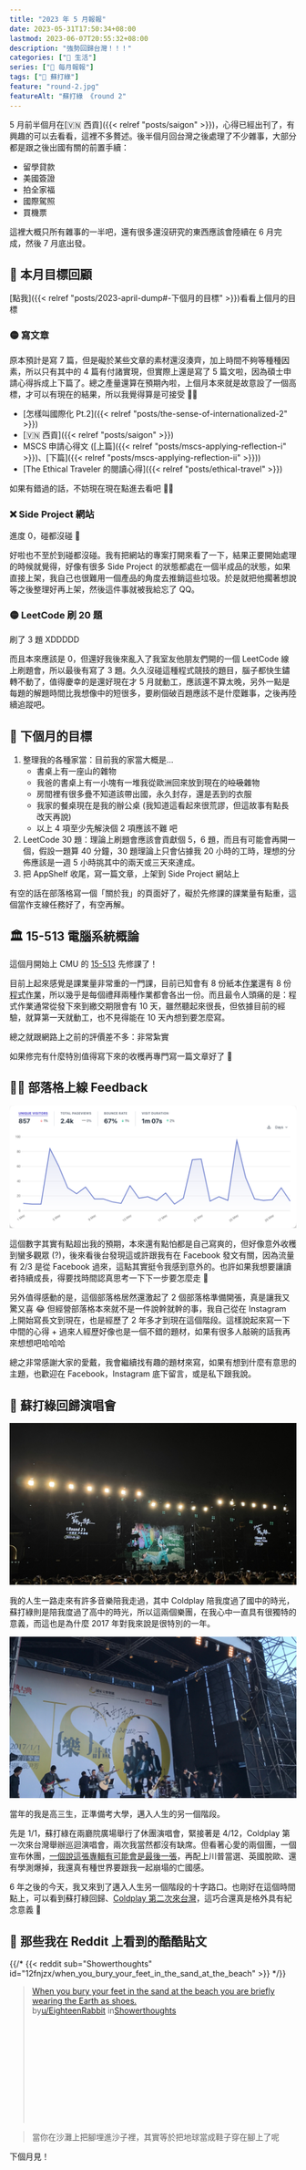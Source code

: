 ```yaml
---
title: "2023 年 5 月報報"
date: 2023-05-31T17:50:34+08:00
lastmod: 2023-06-07T20:55:32+08:00
description: "強勢回歸台灣！！！"
categories: ["🍫 生活"]
series: ["📰 每月報報"]
tags: ["💚 蘇打綠"]
feature: "round-2.jpg"
featureAlt: "蘇打綠 《round 2"
---
```


5 月前半個月在[🇻🇳 西貢]({{< relref "posts/saigon" >}})，心得已經出刊了，有興趣的可以去看看，這裡不多贅述。後半個月回台灣之後處理了不少雜事，大部分都是跟之後出國有關的前置手續：

- 留學貸款
- 美國簽證
- 拍全家福
- 國際駕照
- 買機票

這裡大概只所有雜事的一半吧，還有很多還沒研究的東西應該會陸續在 6 月完成，然後 7 月底出發。

## 🎯 本月目標回顧

[點我]({{< relref "posts/2023-april-dump#-下個月的目標" >}})看看上個月的目標

### 🟡 寫文章

原本預計是寫 7 篇，但是礙於某些文章的素材還沒湊齊，加上時間不夠等種種因素，所以只有其中的 4 篇有付諸實現，但實際上還是寫了 5 篇文啦，因為碩士申請心得拆成上下篇了。總之產量還算在預期內啦，上個月本來就是故意設了一個高標，才可以有現在的結果，所以我覺得算是可接受 👌🏻

- [怎樣叫國際化 Pt.2]({{< relref "posts/the-sense-of-internationalized-2" >}})
- [🇻🇳 西貢]({{< relref "posts/saigon" >}})
- MSCS 申請心得文 ([上篇]({{< relref "posts/mscs-applying-reflection-i" >}})、[下篇]({{< relref "posts/mscs-applying-reflection-ii" >}}))
- [The Ethical Traveler 的閱讀心得]({{< relref "posts/ethical-travel" >}})

如果有錯過的話，不妨現在現在點進去看吧 👍🏻

### ❌ Side Project 網站

進度 0，碰都沒碰 🙈

好啦也不至於到碰都沒碰。我有把網站的專案打開來看了一下，結果正要開始處理的時候就覺得，好像有很多 Side Project 的狀態都處在一個半成品的狀態，如果直接上架，我自己也很難用一個產品的角度去推銷這些垃圾。於是就把他擱著想說等之後整理好再上架，然後這件事就被我給忘了 QQ。

### 🟡 LeetCode 刷 20 題

刷了 3 題 XDDDDD

而且本來應該是 0，但還好我後來亂入了我室友他朋友們開的一個 LeetCode 線上刷題會，所以最後有寫了 3 題。久久沒碰這種程式競技的題目，腦子都快生鏽轉不動了，值得慶幸的是還好現在才 5 月就動工，應該還不算太晚，另外一點是每題的解題時間比我想像中的短很多，要刷個破百題應該不是什麼難事，之後再陸續追蹤吧。

## 🎯 下個月的目標

1. 整理我的各種家當：目前我的家當大概是...
   - 書桌上有一座山的雜物
   - 我爸的書桌上有一小塊有一堆我從歐洲回來放到現在的~~垃圾~~雜物
   - 房間裡有很多疊不知道該帶出國，永久封存，還是丟到的衣服
   - 我家的餐桌現在是我的辦公桌 (我知道這看起來很荒謬，但這故事有點長改天再說)
   - 以上 4 項至少先解決個 2 項應該不難 吧
2. LeetCode 30 題：理論上刷題會應該會貢獻個 5，6 題，而且有可能會再開一個，假設一題算 40 分鐘，30 題理論上只會佔據我 20 小時的工時，理想的分佈應該是一週 5 小時挑其中的兩天或三天來達成。
3. 把 AppShelf 收尾，寫一篇文章，上架到 Side Project 網站上

有空的話在部落格寫一個「關於我」的頁面好了，礙於先修課的課業量有點重，這個當作支線任務好了，有空再解。

## 🏛 15-513 電腦系統概論

這個月開始上 CMU 的 [15-513](https://www.cs.cmu.edu/~213/) 先修課了！

目前上起來感覺是課業量非常重的一門課，目前已知會有 8 份紙本<abbr title="Assignment">作業</abbr>還有 8 份<abbr title="Lab">程式作業</abbr>，所以幾乎是每個禮拜兩種作業都會各出一份。而且最令人頭痛的是：程式作業通常從發下來到繳交期限會有 10 天，雖然聽起來很長，但依據目前的經驗，就算第一天就動工，也不見得能在 10 天內想到要怎麼寫。

總之就跟網路上之前的評價差不多：非常紮實

如果修完有什麼特別值得寫下來的收穫再專門寫一篇文章好了 🤔

## ✍🏻 部落格上線 Feedback

![部落格瀏覽人次統計圖表](blog-stats.png "本月有 857 人次造訪這個部落格")

這個數字其實有點超出我的預期，本來還有點怕都是自己寫爽的，但好像意外收穫到蠻多觀眾 (?)，後來看後台發現這或許跟我有在 Facebook 發文有關，因為流量有 2/3 是從 Facebook 過來，這點其實挺令我感到意外的。也許如果我想要讓讀者持續成長，得要找時間認真思考一下下一步要怎麼走 🤔

另外值得感動的是，這個部落格居然還激起了 2 個部落格準備開張，真是讓我又驚又喜 😂 但經營部落格本來就不是一件說幹就幹的事，我自己從在 Instagram 上開始寫長文到現在，也是經歷了 2 年多才到現在這個階段。這樣說起來寫一下中間的心得 + 過來人經歷好像也是一個不錯的題材，如果有很多人敲碗的話我再來想想吧哈哈哈

總之非常感謝大家的愛戴，我會繼續找有趣的題材來寫，如果有想到什麼有意思的主題，也歡迎在 Facebook，Instagram 底下留言，或是私下跟我說。

## 💚 蘇打綠回歸演唱會

![蘇打綠 《round 2》](round-2.jpg "昨天 (5/30) 蘇打綠日，去兩廳院廣場看他們的回歸演唱會")

我的人生一路走來有許多音樂陪我走過，其中 Coldplay 陪我度過了國中的時光，蘇打綠則是陪我度過了高中的時光，所以這兩個樂團，在我心中一直具有很獨特的意義，而這也是為什麼 2017 年對我來說是很特別的一年。

![蘇打綠 樂計畫「最後安可」](nso-encore.jpg)

當年的我是高三生，正準備考大學，邁入人生的另一個階段。

先是 1/1，蘇打綠在兩廳院廣場舉行了休團演唱會，緊接著是 4/12，Coldplay 第一次來台灣舉辦巡迴演唱會，兩次我當然都沒有缺席。但看著心愛的兩個團，一個宣布休團，[一個說這張專輯有可能會是最後一張](https://www.rollingstone.com/music/music-news/coldplay-hint-at-final-album-a-head-full-of-dreams-80245/)，再配上川普當選、英國脫歐、還有學測爆掉，我還真有種世界要跟我一起崩塌的亡國感。

6 年之後的今天，我又來到了邁入人生另一個階段的十字路口。也剛好在這個時間點上，可以看到蘇打綠回歸、[Coldplay 第二次來台灣](https://fb.watch/kTh8NTyout/)，這巧合還真是格外具有紀念意義 💚

## 👻 那些我在 Reddit 上看到的酷酷貼文

{{/*  {{< reddit sub="Showerthoughts" id="12fnjzx/when_you_bury_your_feet_in_the_sand_at_the_beach" >}}  */}}

<blockquote class="reddit-embed-bq" style="height:240px" data-embed-height="240"><a href="https://www.reddit.com/r/Showerthoughts/comments/12fnjzx/when_you_bury_your_feet_in_the_sand_at_the_beach/">When you bury your feet in the sand at the beach you are briefly wearing the Earth as shoes.</a><br> by<a href="https://www.reddit.com/user/EighteenRabbit/">u/EighteenRabbit</a> in<a href="https://www.reddit.com/r/Showerthoughts/">Showerthoughts</a></blockquote><script async="" src="https://embed.reddit.com/widgets.js" charset="UTF-8"></script>

> 當你在沙灘上把腳埋進沙子裡，其實等於把地球當成鞋子穿在腳上了呢

下個月見！
